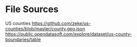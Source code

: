 # File Sources

US counties
https://github.com/zeke/us-counties/blob/master/county.geo.json
https://public.opendatasoft.com/explore/dataset/us-county-boundaries/table